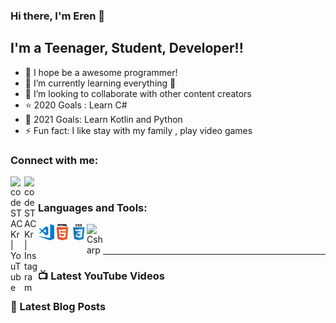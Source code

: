 ### Hi there, I'm Eren  👋


## I'm a Teenager, Student, Developer!!

- 🔭 I hope be a awesome programmer!
- 🌱 I’m currently learning everything 🤣
- 👯 I’m looking to collaborate with other content creators
- ⭐ 2020 Goals : Learn C#
- 🥅 2021 Goals: Learn Kotlin and Python
- ⚡ Fun fact: I like stay with my family , play video games


### Connect with me:

[<img align="left" alt="codeSTACKr | YouTube" width="22px" src="https://cdn.jsdelivr.net/npm/simple-icons@v3/icons/youtube.svg" />][youtube]
[<img align="left" alt="codeSTACKr | Instagram" width="22px" src="https://cdn.jsdelivr.net/npm/simple-icons@v3/icons/instagram.svg" />][instagram]

<br />

### Languages and Tools:

[<img align="left" alt="Visual Studio Code" width="26px" src="https://raw.githubusercontent.com/github/explore/80688e429a7d4ef2fca1e82350fe8e3517d3494d/topics/visual-studio-code/visual-studio-code.png" />][webdevplaylist]
[<img align="left" alt="HTML5" width="26px" src="https://raw.githubusercontent.com/github/explore/80688e429a7d4ef2fca1e82350fe8e3517d3494d/topics/html/html.png" />][webdevplaylist]
[<img align="left" alt="CSS3" width="26px" src="https://raw.githubusercontent.com/github/explore/80688e429a7d4ef2fca1e82350fe8e3517d3494d/topics/css/css.png" />][cssplaylist]
[<img align="left" alt="Csharp" width="26px" src="https://berkarat.com/wp-content/uploads/2018/10/c-logo-696x748.png" />][cssplaylist]




<br />
<br />

---

### 📺 Latest YouTube Videos


### 📕 Latest Blog Posts



  

</details>






[youtube]: https://www.youtube.com/channel/UCLkimDVnOGff-yNHBsWjQgg?view_as=subscriber

[instagram]: https://www.instagram.com/eren.glr_bg/



[webdevplaylist]: j

[jsplaylist]: https://www.google.com/url?sa=i&url=https%3A%2F%2Ftr.bitdegree.org%2Ftutorial%2Fjavascript-egitimi%2F&psig=AOvVaw2nmZ2xjGZiEvJwfVH-vHwm&ust=1605837358068000&source=images&cd=vfe&ved=0CAIQjRxqFwoTCNiCg7_Aje0CFQAAAAAdAAAAABAD

[cssplaylist]: https://www.google.com/url?sa=i&url=https%3A%2F%2Fata.com.tr%2Fblog-detay%2Fcss3-nedir-190&psig=AOvVaw16-vAl1iSUpbgIMTTkmJVg&ust=1605837392282000&source=images&cd=vfe&ved=0CAIQjRxqFwoTCOjxy83Aje0CFQAAAAAdAAAAABAJ

[reactplaylist]: https://www.google.com/url?sa=i&url=https%3A%2F%2Fmedium.com%2F%40peacecwz%2Freactjs-app-i-azure-web-app-e-deploy-etmek-ac913185bb5c&psig=AOvVaw3Fn3cBcgt9jwyZvXr2C5rA&ust=1605837404967000&source=images&cd=vfe&ved=0CAIQjRxqFwoTCIjwwdTAje0CFQAAAAAdAAAAABAD
